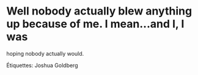 # Well nobody actually blew anything up because of me. I mean...and I, I was
hoping nobody actually would.

Étiquettes: Joshua Goldberg